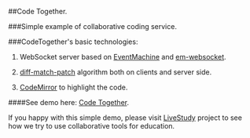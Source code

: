 ##Code Together.

###Simple example of collaborative coding service.

###CodeTogether's basic technologies:

1. WebSocket server based on [EventMachine](http://rubyeventmachine.com/) and [em-websocket](https://github.com/igrigorik/em-websocket/).
 
2. [diff-match-patch](https://code.google.com/p/google-diff-match-patch/) algorithm both on clients and server side.

3. [CodeMirror](http://codemirror.net) to highlight the code.

####See demo here: [Code Together](http://antonmi.github.io/code_together).

If you happy with this simple demo, please visit [LiveStudy](http://live-study.ru) project to see how we try to use collaborative tools for education.
